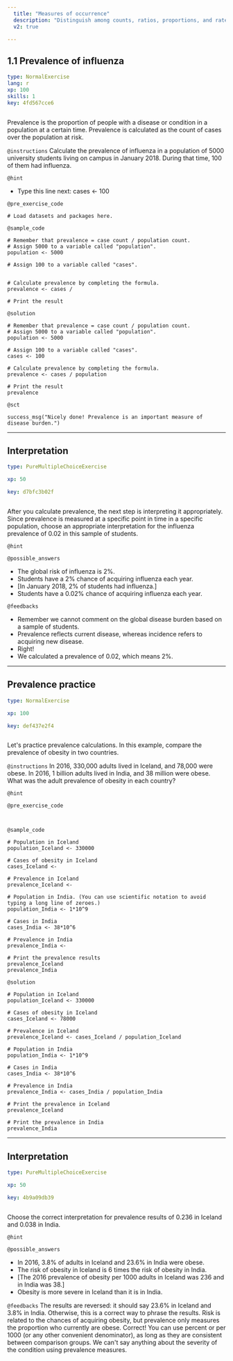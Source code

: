 ```yaml
---
  title: "Measures of occurrence"
  description: "Distinguish among counts, ratios, proportions, and rates.\nDefine and estimate person-time.\nCalculate incidence and prevalence."
  v2: true

---
```

## 1.1 Prevalence of influenza

```yaml
type: NormalExercise
lang: r
xp: 100
skills: 1
key: 4fd567cce6



```

Prevalence is the proportion of people with a disease or condition in a population at a certain time. Prevalence is calculated as the count of cases over the population at risk.

`@instructions`
Calculate the prevalence of influenza in a population of 5000 university students living on campus in January 2018. During that time, 100 of them had influenza.

`@hint`
- Type this line next: cases <- 100

`@pre_exercise_code`
```{r}
# Load datasets and packages here.
```
`@sample_code`
```{r}
# Remember that prevalence = case count / population count.
# Assign 5000 to a variable called "population".
population <- 5000

# Assign 100 to a variable called "cases".


# Calculate prevalence by completing the formula.
prevalence <- cases / 

# Print the result 

```
`@solution`
```{r}
# Remember that prevalence = case count / population count.
# Assign 5000 to a variable called "population".
population <- 5000

# Assign 100 to a variable called "cases".
cases <- 100

# Calculate prevalence by completing the formula.
prevalence <- cases / population

# Print the result 
prevalence
```
`@sct`
```{r}
success_msg("Nicely done! Prevalence is an important measure of disease burden.")
```






---
## Interpretation

```yaml
type: PureMultipleChoiceExercise

xp: 50

key: d7bfc3b02f



```

After you calculate prevalence, the next step is interpreting it appropriately. Since prevalence is measured at a specific point in time in a specific population, choose an appropriate interpretation for the influenza prevalence of 0.02 in this sample of students.


`@hint`






`@possible_answers`
- The global risk of influenza is 2%.
- Students have a 2% chance of acquiring influenza each year.
- [In January 2018, 2% of students had influenza.]
- Students have a 0.02% chance of acquiring influenza each year.

`@feedbacks`
- Remember we cannot comment on the global disease burden based on a sample of students.
- Prevalence reflects current disease, whereas incidence refers to acquiring new disease.
- Right!
- We calculated a prevalence of 0.02, which means 2%.





---
## Prevalence practice

```yaml
type: NormalExercise

xp: 100

key: def437e2f4



```

Let's practice prevalence calculations. In this example, compare the prevalence of obesity in two countries. 

`@instructions`
In 2016, 330,000 adults lived in Iceland, and 78,000 were obese. 
In 2016, 1 billion adults lived in India, and 38 million were obese.
What was the adult prevalence of obesity in each country?

`@hint`


`@pre_exercise_code`
```{r}


```
`@sample_code`
```{r}
# Population in Iceland
population_Iceland <- 330000

# Cases of obesity in Iceland
cases_Iceland <- 

# Prevalence in Iceland
prevalence_Iceland <- 

# Population in India. (You can use scientific notation to avoid typing a long line of zeroes.)
population_India <- 1*10^9

# Cases in India
cases_India <- 38*10^6

# Prevalence in India
prevalence_India <- 

# Print the prevalence results
prevalence_Iceland
prevalence_India
```
`@solution`
```{r}
# Population in Iceland
population_Iceland <- 330000

# Cases of obesity in Iceland
cases_Iceland <- 78000

# Prevalence in Iceland
prevalence_Iceland <- cases_Iceland / population_Iceland

# Population in India
population_India <- 1*10^9

# Cases in India
cases_India <- 38*10^6

# Prevalence in India
prevalence_India <- cases_India / population_India

# Print the prevalence in Iceland
prevalence_Iceland

# Print the prevalence in India
prevalence_India
```







---
## Interpretation

```yaml
type: PureMultipleChoiceExercise

xp: 50

key: 4b9a09db39



```

Choose the correct interpretation for prevalence results of 0.236 in Iceland and 0.038 in India.


`@hint`






`@possible_answers`
- In 2016, 3.8% of adults in Iceland and 23.6% in India were obese.
- The risk of obesity in Iceland is 6 times the risk of obesity in India.
- [The 2016 prevalence of obesity per 1000 adults in Iceland was 236 and in India was 38.]
- Obesity is more severe in Iceland than it is in India.

`@feedbacks`
The results are reversed: it should say 23.6% in Iceland and 3.8% in India. Otherwise, this is a correct way to phrase the results.
Risk is related to the chances of acquiring obesity, but prevalence only measures the proportion who currently are obese.
Correct! You can use percent or per 1000 (or any other convenient denominator), as long as they are consistent between comparison groups.
We can't say anything about the severity of the condition using prevalence measures.



